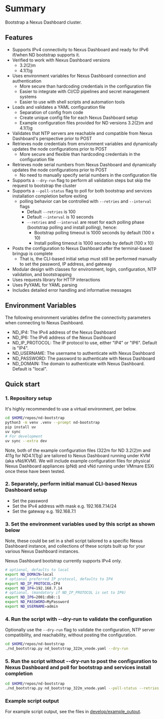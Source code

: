 # Summary

Bootstrap a Nexus Dashboard cluster.

## Features

- Supports IPv4 connectivity to Nexus Dashboard and ready for IPv6 if/when ND bootstrap supports it.
- Verified to work with Nexus Dashboard versions
  - 3.2(2)m
  - 4.1(1)g
- Uses environment variables for Nexus Dashboard connection and authentication
  - More secure than hardcoding credentials in the configuration file
  - Easier to integrate with CI/CD pipelines and secret management systems
  - Easier to use with shell scripts and automation tools
- Loads and validates a YAML configuration file
  - Separation of config from code
  - Create unique config file for each Nexus Dashboard setup
  - Example configuration files provided for ND versions 3.2(2)m and 4.1(1)g
- Validates that NTP servers are reachable and compatible from Nexus Dashboard's perspective prior to POST
- Retrieves node credentials from environment variables and dynamically updates the node configurations prior to POST
  - More secure and flexible than hardcoding credentials in the configuration file
- Retrieves node serial numbers from Nexus Dashboard and dynamically updates the node configurations prior to POST
  - No need to manually specify serial numbers in the configuration file
- Supports a `--dry-run` flag to perform all validation steps but skip the request to bootstrap the cluster
- Supports a `--poll-status` flag to poll for both bootstrap and services installation completion before exiting
  - polling behavior can be controlled with `--retries` and `--interval` flags
    - Default `--retries` is 100
    - Default `--interval` is 10 seconds
    - `--retries` and `--interval` are reset for each polling phase (bootstrap polling and install polling), hence:
      - Bootstrap polling timeout is 1000 seconds by default (100 x 10)
      - Install polling timeout is 1000 seconds by default (100 x 10)
- Posts the configuration to Nexus Dashboard after the terminal-based bringup is complete
  - That is, the CLI-based initial setup must still be performed manually to set the password, IP address, and gateway
- Modular design with classes for environment, login, configuration, NTP validation, and bootstrapping
- Uses requests library for HTTP interactions
- Uses PyYAML for YAML parsing
- Includes detailed error handling and informative messages

## Environment Variables

The following environment variables define the connectivity parameters when connecting to Nexus Dashboard.

- ND_IP4: The IPv4 address of the Nexus Dashboard
- ND_IP6: The IPv6 address of the Nexus Dashboard
- ND_IP_PROTOCOL: The IP protocol to use, either "IP4" or "IP6". Default is "IP4".
- ND_USERNAME: The username to authenticate with Nexus Dashboard
- ND_PASSWORD: The password to authenticate with Nexus Dashboard
- ND_DOMAIN: The domain to authenticate with Nexus Dashboard. Default is "local".

## Quick start

### 1. Repository setup

It's highly recommended to use a virtual environment, per below.

```bash
cd $HOME/repos/nd-bootstrap
python3 -m venv .venv --prompt nd-bootstrap
pip install uv
uv sync
# For development
uv sync --extra dev
```

Note, both of the example configuration files (322m for ND 3.2(2)m and 411g for ND4.1(1)g)
are tailored to Nexus Dashboard running under KVM (aka vNd/KVM).  We will include example
configuration files for physical Nexus Dashboard appliances (pNd) and vNd running under
VMmare ESXi once these have been tested.

### 2. Separately, perform initial manual CLI-based Nexus Dashboard setup

- Set the password
- Set the IPv4 address with mask e.g. 192.168.7.14/24
- Set the gateway e.g. 192.168.7.1

### 3. Set the environment variables used by this script as shown below

Note, these could be set in a shell script tailored to a specific Nexus Dashboard instance, and collections
of these scripts built up for your various Nexus Dashboard instances.

Nexus Dashboard bootstrap currently supports IPv4 only.

```bash
# optional, defaults to local
export ND_DOMAIN=local
# optional preferred IP protocol, defaults to IP4
export ND_IP_PROTOCOL=IP4
export ND_IP4=192.168.7.14
# optional, (mandatory if ND_IP_PROTOCOL is set to IP6)
export ND_IP6=2001:db8::1
export ND_PASSWORD=MyPassword
export ND_USERNAME=admin
```

### 4. Run the script with --dry-run to validate the configuration

Optionally use the `--dry-run` flag to validate the configuration, NTP server compatibility, and reachability, without
posting the configuration.

```bash
cd $HOME/repos/nd-bootstrap
./nd_bootstrap.py nd_bootstrap_322m_vnode.yaml --dry-run
```

### 5. Run the script without --dry-run to post the configuration to Nexus Dashboard and poll for bootstrap and services install completion

```bash
cd $HOME/repos/nd-bootstrap
./nd_bootstrap.py nd_bootstrap_322m_vnode.yaml --poll-status --retries 200 --interval 5
```

### Example script output

For example script output, see the files in [develop/example_output](https://github.com/allenrobel/nd-bootstrap/tree/main/develop/example_output).
